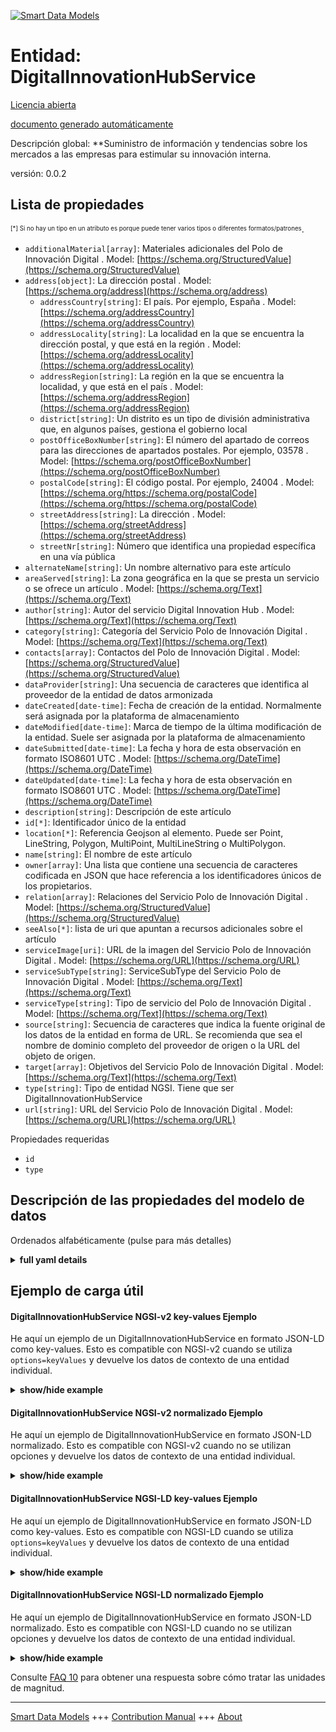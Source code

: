 <!-- 10-Header -->  
[![Smart Data Models](https://smartdatamodels.org/wp-content/uploads/2022/01/SmartDataModels_logo.png "Logo")](https://smartdatamodels.org)  
Entidad: DigitalInnovationHubService  
====================================<!-- /10-Header -->  
<!-- 15-License -->  
[Licencia abierta](https://github.com/smart-data-models//dataModel.DigitalInnovationHub/blob/master/DigitalInnovationHubService/LICENSE.md)  
[documento generado automáticamente](https://docs.google.com/presentation/d/e/2PACX-1vTs-Ng5dIAwkg91oTTUdt8ua7woBXhPnwavZ0FxgR8BsAI_Ek3C5q97Nd94HS8KhP-r_quD4H0fgyt3/pub?start=false&loop=false&delayms=3000#slide=id.gb715ace035_0_60)  
<!-- /15-License -->  
<!-- 20-Description -->  
Descripción global: **Suministro de información y tendencias sobre los mercados a las empresas para estimular su innovación interna.  
versión: 0.0.2  
<!-- /20-Description -->  
<!-- 30-PropertiesList -->  

## Lista de propiedades  

<sup><sub>[*] Si no hay un tipo en un atributo es porque puede tener varios tipos o diferentes formatos/patrones</sub></sup>.  
- `additionalMaterial[array]`: Materiales adicionales del Polo de Innovación Digital  . Model: [https://schema.org/StructuredValue](https://schema.org/StructuredValue)- `address[object]`: La dirección postal  . Model: [https://schema.org/address](https://schema.org/address)	- `addressCountry[string]`: El país. Por ejemplo, España  . Model: [https://schema.org/addressCountry](https://schema.org/addressCountry)  
	- `addressLocality[string]`: La localidad en la que se encuentra la dirección postal, y que está en la región  . Model: [https://schema.org/addressLocality](https://schema.org/addressLocality)  
	- `addressRegion[string]`: La región en la que se encuentra la localidad, y que está en el país  . Model: [https://schema.org/addressRegion](https://schema.org/addressRegion)  
	- `district[string]`: Un distrito es un tipo de división administrativa que, en algunos países, gestiona el gobierno local    
	- `postOfficeBoxNumber[string]`: El número del apartado de correos para las direcciones de apartados postales. Por ejemplo, 03578  . Model: [https://schema.org/postOfficeBoxNumber](https://schema.org/postOfficeBoxNumber)  
	- `postalCode[string]`: El código postal. Por ejemplo, 24004  . Model: [https://schema.org/https://schema.org/postalCode](https://schema.org/https://schema.org/postalCode)  
	- `streetAddress[string]`: La dirección  . Model: [https://schema.org/streetAddress](https://schema.org/streetAddress)  
	- `streetNr[string]`: Número que identifica una propiedad específica en una vía pública    
- `alternateName[string]`: Un nombre alternativo para este artículo  - `areaServed[string]`: La zona geográfica en la que se presta un servicio o se ofrece un artículo  . Model: [https://schema.org/Text](https://schema.org/Text)- `author[string]`: Autor del servicio Digital Innovation Hub  . Model: [https://schema.org/Text](https://schema.org/Text)- `category[string]`: Categoría del Servicio Polo de Innovación Digital  . Model: [https://schema.org/Text](https://schema.org/Text)- `contacts[array]`: Contactos del Polo de Innovación Digital  . Model: [https://schema.org/StructuredValue](https://schema.org/StructuredValue)- `dataProvider[string]`: Una secuencia de caracteres que identifica al proveedor de la entidad de datos armonizada  - `dateCreated[date-time]`: Fecha de creación de la entidad. Normalmente será asignada por la plataforma de almacenamiento  - `dateModified[date-time]`: Marca de tiempo de la última modificación de la entidad. Suele ser asignada por la plataforma de almacenamiento  - `dateSubmitted[date-time]`: La fecha y hora de esta observación en formato ISO8601 UTC  . Model: [https://schema.org/DateTime](https://schema.org/DateTime)- `dateUpdated[date-time]`: La fecha y hora de esta observación en formato ISO8601 UTC  . Model: [https://schema.org/DateTime](https://schema.org/DateTime)- `description[string]`: Descripción de este artículo  - `id[*]`: Identificador único de la entidad  - `location[*]`: Referencia Geojson al elemento. Puede ser Point, LineString, Polygon, MultiPoint, MultiLineString o MultiPolygon.  - `name[string]`: El nombre de este artículo  - `owner[array]`: Una lista que contiene una secuencia de caracteres codificada en JSON que hace referencia a los identificadores únicos de los propietarios.  - `relation[array]`: Relaciones del Servicio Polo de Innovación Digital  . Model: [https://schema.org/StructuredValue](https://schema.org/StructuredValue)- `seeAlso[*]`: lista de uri que apuntan a recursos adicionales sobre el artículo  - `serviceImage[uri]`: URL de la imagen del Servicio Polo de Innovación Digital  . Model: [https://schema.org/URL](https://schema.org/URL)- `serviceSubType[string]`: ServiceSubType del Servicio Polo de Innovación Digital  . Model: [https://schema.org/Text](https://schema.org/Text)- `serviceType[string]`: Tipo de servicio del Polo de Innovación Digital  . Model: [https://schema.org/Text](https://schema.org/Text)- `source[string]`: Secuencia de caracteres que indica la fuente original de los datos de la entidad en forma de URL. Se recomienda que sea el nombre de dominio completo del proveedor de origen o la URL del objeto de origen.  - `target[array]`: Objetivos del Servicio Polo de Innovación Digital  . Model: [https://schema.org/Text](https://schema.org/Text)- `type[string]`: Tipo de entidad NGSI. Tiene que ser DigitalInnovationHubService  - `url[string]`: URL del Servicio Polo de Innovación Digital  . Model: [https://schema.org/URL](https://schema.org/URL)<!-- /30-PropertiesList -->  
<!-- 35-RequiredProperties -->  
Propiedades requeridas  
- `id`  - `type`  <!-- /35-RequiredProperties -->  
<!-- 40-NotesYaml -->  
<!-- /40-NotesYaml -->  
<!-- 50-DataModelHeader -->  
## Descripción de las propiedades del modelo de datos  
Ordenados alfabéticamente (pulse para más detalles)  
<!-- /50-DataModelHeader -->  
<!-- 60-ModelYaml -->  
<details><summary><strong>full yaml details</strong></summary>    
```yaml  
DigitalInnovationHubService:    
  description: Provision of insights and trend on markets to companies to stimulate their internal innovation.    
  properties:    
    additionalMaterial:    
      description: Additional Materials of the Digital Innovation Hub    
      items:    
        properties:    
          label:    
            type: string    
          url:    
            type: string    
        type: object    
      type: array    
      x-ngsi:    
        model: https://schema.org/StructuredValue    
        type: Property    
    address:    
      description: The mailing address    
      properties:    
        addressCountry:    
          description: 'The country. For example, Spain'    
          type: string    
          x-ngsi:    
            model: https://schema.org/addressCountry    
            type: Property    
        addressLocality:    
          description: 'The locality in which the street address is, and which is in the region'    
          type: string    
          x-ngsi:    
            model: https://schema.org/addressLocality    
            type: Property    
        addressRegion:    
          description: 'The region in which the locality is, and which is in the country'    
          type: string    
          x-ngsi:    
            model: https://schema.org/addressRegion    
            type: Property    
        district:    
          description: 'A district is a type of administrative division that, in some countries, is managed by the local government'    
          type: string    
          x-ngsi:    
            type: Property    
        postOfficeBoxNumber:    
          description: 'The post office box number for PO box addresses. For example, 03578'    
          type: string    
          x-ngsi:    
            model: https://schema.org/postOfficeBoxNumber    
            type: Property    
        postalCode:    
          description: 'The postal code. For example, 24004'    
          type: string    
          x-ngsi:    
            model: https://schema.org/https://schema.org/postalCode    
            type: Property    
        streetAddress:    
          description: The street address    
          type: string    
          x-ngsi:    
            model: https://schema.org/streetAddress    
            type: Property    
        streetNr:    
          description: Number identifying a specific property on a public street    
          type: string    
          x-ngsi:    
            type: Property    
      type: object    
      x-ngsi:    
        model: https://schema.org/address    
        type: Property    
    alternateName:    
      description: An alternative name for this item    
      type: string    
      x-ngsi:    
        type: Property    
    areaServed:    
      description: The geographic area where a service or offered item is provided    
      type: string    
      x-ngsi:    
        model: https://schema.org/Text    
        type: Property    
    author:    
      description: Author of the Digital Innovation Hub Service    
      type: string    
      x-ngsi:    
        model: https://schema.org/Text    
        type: Property    
    category:    
      description: Category of the Digital Innovation Hub Service    
      type: string    
      x-ngsi:    
        model: https://schema.org/Text    
        type: Property    
    contacts:    
      description: Contacts of the Digital Innovation Hub    
      items:    
        description: All contact elements in data models unless explicitly stated according to schema.org    
        properties:    
          contactPoint:    
            description: The details to contact with the item    
            properties:    
              areaServed:    
                description: The geographic area where a service or offered item is provided. Supersedes serviceArea    
                type: string    
                x-ngsi:    
                  type: Property    
              availabilityRestriction:    
                anyOf:    
                  - description: Array of identifiers format of any NGSI entity    
                    items:    
                      maxLength: 256    
                      minLength: 1    
                      pattern: ^[\w\-\.\{\}\$\+\*\[\]`|~^@!,:\\]+$    
                      type: string    
                    type: array    
                    x-ngsi:    
                      type: Property    
                  - description: Array of identifiers format of any NGSI entity    
                    items:    
                      format: uri    
                      type: string    
                    type: array    
                    x-ngsi:    
                      type: Property    
                description: This property links a contact point to information about when the contact point is not available. The details are provided using the Opening Hours Specification class    
                x-ngsi:    
                  model: http://schema.org/hoursAvailable    
                  type: Relationship    
              availableLanguage:    
                anyOf:    
                  - anyOf:    
                      - type: string    
                      - items:    
                          type: string    
                        type: array    
                description: 'A language someone may use with or at the item, service or place. Please use one of the language codes from the IETF BCP 47 standard. It is implemented the Text option but it could be also Language'    
                x-ngsi:    
                  model: http://schema.org/availableLanguage    
                  type: Property    
              contactOption:    
                anyOf:    
                  - type: string    
                  - items:    
                      type: string    
                    type: array    
                description: An option available on this contact point (e.g. a toll-free number or support for hearing-impaired callers)    
                x-ngsi:    
                  model: http://schema.org/contactOption    
                  type: Property    
              contactType:    
                description: Contact type of this item    
                type: string    
                x-ngsi:    
                  type: Property    
              email:    
                description: Email address of owner    
                format: idn-email    
                type: string    
                x-ngsi:    
                  type: Property    
              faxNumber:    
                description: The fax number    
                type: string    
                x-ngsi:    
                  model: http://schema.org/Text    
                  type: Property    
              name:    
                description: The name of this item    
                type: string    
                x-ngsi:    
                  type: Property    
              productSupported:    
                description: The product or service this support contact point is related to (such as product support for a particular product line). This can be a specific product or product line (e.g. 'iPhone') or a general category of products or services (e.g. 'smartphones')    
                type: string    
                x-ngsi:    
                  model: http://schema.org/Text    
                  type: Property    
              telephone:    
                description: Telephone of this contact    
                type: string    
                x-ngsi:    
                  type: Property    
              url:    
                description: URL which provides a description or further information about this item    
                format: uri    
                type: string    
                x-ngsi:    
                  type: Property    
            type: object    
            x-ngsi:    
              model: https://schema.org/ContactPoint    
              type: Property    
        type: object    
        x-ngsi:    
          type: Property    
      type: array    
      x-ngsi:    
        model: https://schema.org/StructuredValue    
        type: Property    
    dataProvider:    
      description: A sequence of characters identifying the provider of the harmonised data entity    
      type: string    
      x-ngsi:    
        type: Property    
    dateCreated:    
      description: Entity creation timestamp. This will usually be allocated by the storage platform    
      format: date-time    
      type: string    
      x-ngsi:    
        type: Property    
    dateModified:    
      description: Timestamp of the last modification of the entity. This will usually be allocated by the storage platform    
      format: date-time    
      type: string    
      x-ngsi:    
        type: Property    
    dateSubmitted:    
      description: The date and time of this observation in ISO8601 UTC format    
      format: date-time    
      type: string    
      x-ngsi:    
        model: https://schema.org/DateTime    
        type: Property    
    dateUpdated:    
      description: The date and time of this observation in ISO8601 UTC format    
      format: date-time    
      type: string    
      x-ngsi:    
        model: https://schema.org/DateTime    
        type: Property    
    description:    
      description: A description of this item    
      type: string    
      x-ngsi:    
        type: Property    
    id:    
      anyOf:    
        - description: Identifier format of any NGSI entity    
          maxLength: 256    
          minLength: 1    
          pattern: ^[\w\-\.\{\}\$\+\*\[\]`|~^@!,:\\]+$    
          type: string    
          x-ngsi:    
            type: Property    
        - description: Identifier format of any NGSI entity    
          format: uri    
          type: string    
          x-ngsi:    
            type: Property    
      description: Unique identifier of the entity    
      x-ngsi:    
        type: Property    
    location:    
      description: 'Geojson reference to the item. It can be Point, LineString, Polygon, MultiPoint, MultiLineString or MultiPolygon'    
      oneOf:    
        - description: Geojson reference to the item. Point    
          properties:    
            bbox:    
              items:    
                type: number    
              minItems: 4    
              type: array    
            coordinates:    
              items:    
                type: number    
              minItems: 2    
              type: array    
            type:    
              enum:    
                - Point    
              type: string    
          required:    
            - type    
            - coordinates    
          title: GeoJSON Point    
          type: object    
          x-ngsi:    
            type: GeoProperty    
        - description: Geojson reference to the item. LineString    
          properties:    
            bbox:    
              items:    
                type: number    
              minItems: 4    
              type: array    
            coordinates:    
              items:    
                items:    
                  type: number    
                minItems: 2    
                type: array    
              minItems: 2    
              type: array    
            type:    
              enum:    
                - LineString    
              type: string    
          required:    
            - type    
            - coordinates    
          title: GeoJSON LineString    
          type: object    
          x-ngsi:    
            type: GeoProperty    
        - description: Geojson reference to the item. Polygon    
          properties:    
            bbox:    
              items:    
                type: number    
              minItems: 4    
              type: array    
            coordinates:    
              items:    
                items:    
                  items:    
                    type: number    
                  minItems: 2    
                  type: array    
                minItems: 4    
                type: array    
              type: array    
            type:    
              enum:    
                - Polygon    
              type: string    
          required:    
            - type    
            - coordinates    
          title: GeoJSON Polygon    
          type: object    
          x-ngsi:    
            type: GeoProperty    
        - description: Geojson reference to the item. MultiPoint    
          properties:    
            bbox:    
              items:    
                type: number    
              minItems: 4    
              type: array    
            coordinates:    
              items:    
                items:    
                  type: number    
                minItems: 2    
                type: array    
              type: array    
            type:    
              enum:    
                - MultiPoint    
              type: string    
          required:    
            - type    
            - coordinates    
          title: GeoJSON MultiPoint    
          type: object    
          x-ngsi:    
            type: GeoProperty    
        - description: Geojson reference to the item. MultiLineString    
          properties:    
            bbox:    
              items:    
                type: number    
              minItems: 4    
              type: array    
            coordinates:    
              items:    
                items:    
                  items:    
                    type: number    
                  minItems: 2    
                  type: array    
                minItems: 2    
                type: array    
              type: array    
            type:    
              enum:    
                - MultiLineString    
              type: string    
          required:    
            - type    
            - coordinates    
          title: GeoJSON MultiLineString    
          type: object    
          x-ngsi:    
            type: GeoProperty    
        - description: Geojson reference to the item. MultiLineString    
          properties:    
            bbox:    
              items:    
                type: number    
              minItems: 4    
              type: array    
            coordinates:    
              items:    
                items:    
                  items:    
                    items:    
                      type: number    
                    minItems: 2    
                    type: array    
                  minItems: 4    
                  type: array    
                type: array    
              type: array    
            type:    
              enum:    
                - MultiPolygon    
              type: string    
          required:    
            - type    
            - coordinates    
          title: GeoJSON MultiPolygon    
          type: object    
          x-ngsi:    
            type: GeoProperty    
      x-ngsi:    
        type: GeoProperty    
    name:    
      description: The name of this item    
      type: string    
      x-ngsi:    
        type: Property    
    owner:    
      description: A List containing a JSON encoded sequence of characters referencing the unique Ids of the owner(s)    
      items:    
        anyOf:    
          - description: Identifier format of any NGSI entity    
            maxLength: 256    
            minLength: 1    
            pattern: ^[\w\-\.\{\}\$\+\*\[\]`|~^@!,:\\]+$    
            type: string    
            x-ngsi:    
              type: Property    
          - description: Identifier format of any NGSI entity    
            format: uri    
            type: string    
            x-ngsi:    
              type: Property    
        description: Unique identifier of the entity    
        x-ngsi:    
          type: Property    
      type: array    
      x-ngsi:    
        type: Property    
    relation:    
      description: Relations of the Digital Innovation Hub Service    
      items:    
        properties:    
          alternateName:    
            description: An alternative name for this item    
            type: string    
            x-ngsi:    
              type: Property    
          dataProvider:    
            description: A sequence of characters identifying the provider of the harmonised data entity    
            type: string    
            x-ngsi:    
              type: Property    
          dateCreated:    
            description: Entity creation timestamp. This will usually be allocated by the storage platform    
            format: date-time    
            type: string    
            x-ngsi:    
              type: Property    
          dateModified:    
            description: Timestamp of the last modification of the entity. This will usually be allocated by the storage platform    
            format: date-time    
            type: string    
            x-ngsi:    
              type: Property    
          description:    
            description: A description of this item    
            type: string    
            x-ngsi:    
              type: Property    
          id:    
            anyOf:    
              - description: Identifier format of any NGSI entity    
                maxLength: 256    
                minLength: 1    
                pattern: ^[\w\-\.\{\}\$\+\*\[\]`|~^@!,:\\]+$    
                type: string    
                x-ngsi:    
                  type: Property    
              - description: Identifier format of any NGSI entity    
                format: uri    
                type: string    
                x-ngsi:    
                  type: Property    
            description: Unique identifier of the entity    
            x-ngsi:    
              type: Property    
          name:    
            description: The name of this item    
            type: string    
            x-ngsi:    
              type: Property    
          owner:    
            description: A List containing a JSON encoded sequence of characters referencing the unique Ids of the owner(s)    
            items:    
              anyOf:    
                - description: Identifier format of any NGSI entity    
                  maxLength: 256    
                  minLength: 1    
                  pattern: ^[\w\-\.\{\}\$\+\*\[\]`|~^@!,:\\]+$    
                  type: string    
                  x-ngsi:    
                    type: Property    
                - description: Identifier format of any NGSI entity    
                  format: uri    
                  type: string    
                  x-ngsi:    
                    type: Property    
              description: Unique identifier of the entity    
              x-ngsi:    
                type: Property    
            type: array    
            x-ngsi:    
              type: Property    
          seeAlso:    
            description: list of uri pointing to additional resources about the item    
            oneOf:    
              - items:    
                  format: uri    
                  type: string    
                minItems: 1    
                type: array    
              - format: uri    
                type: string    
            x-ngsi:    
              type: Property    
          source:    
            description: 'A sequence of characters giving the original source of the entity data as a URL. Recommended to be the fully qualified domain name of the source provider, or the URL to the source object'    
            type: string    
            x-ngsi:    
              type: Property    
        type: object    
      type: array    
      x-ngsi:    
        model: https://schema.org/StructuredValue    
        type: Property    
    seeAlso:    
      description: list of uri pointing to additional resources about the item    
      oneOf:    
        - items:    
            format: uri    
            type: string    
          minItems: 1    
          type: array    
        - format: uri    
          type: string    
      x-ngsi:    
        type: Property    
    serviceImage:    
      description: URL of the image of the Digital Innovation Hub Service    
      format: uri    
      type: string    
      x-ngsi:    
        model: https://schema.org/URL    
        type: Property    
    serviceSubType:    
      description: ServiceSubType of the Digital Innovation Hub Service    
      type: string    
      x-ngsi:    
        model: https://schema.org/Text    
        type: Property    
    serviceType:    
      description: ServiceType of the Digital Innovation Hub Service    
      type: string    
      x-ngsi:    
        model: https://schema.org/Text    
        type: Property    
    source:    
      description: 'A sequence of characters giving the original source of the entity data as a URL. Recommended to be the fully qualified domain name of the source provider, or the URL to the source object'    
      type: string    
      x-ngsi:    
        type: Property    
    target:    
      description: Targets of the Digital Innovation Hub Service    
      items:    
        type: string    
      type: array    
      x-ngsi:    
        model: https://schema.org/Text    
        type: Property    
    title:    
      description: Official name of the DIH    
      type: string    
      x-ngsi:    
        type: Property    
    type:    
      description: NGSI entity type. It has to be DigitalInnovationHubService    
      enum:    
        - DigitalInnovationHubService    
      type: string    
      x-ngsi:    
        type: Property    
    url:    
      description: URL of the Digital Innovation Hub Service    
      type: string    
      x-ngsi:    
        model: https://schema.org/URL    
        type: Property    
  required:    
    - id    
    - type    
  type: object    
  x-derived-from: ""    
  x-disclaimer: 'Redistribution and use in source and binary forms, with or without modification, are permitted  provided that the license conditions are met. Copyleft (c) 2023 Contributors to Smart Data Models Program'    
  x-license-url: https://github.com/smart-data-models/dataModel.DigitalInnovationHub/blob/master/DigitalInnovationHubService/LICENSE.md    
  x-model-schema: https://smart-data-models.github.io/dataModel.DIH/DigitalInnovationHubService/schema.json    
  x-model-tags: DIH    
  x-version: 0.0.3    
```  
</details>    
<!-- /60-ModelYaml -->  
<!-- 70-MiddleNotes -->  
<!-- /70-MiddleNotes -->  
<!-- 80-Examples -->  
## Ejemplo de carga útil  
#### DigitalInnovationHubService NGSI-v2 key-values Ejemplo  
He aquí un ejemplo de un DigitalInnovationHubService en formato JSON-LD como key-values. Esto es compatible con NGSI-v2 cuando se utiliza `options=keyValues` y devuelve los datos de contexto de una entidad individual.  
<details><summary><strong>show/hide example</strong></summary>    
```json  
{  
  "id": "DigitalInnovationHubService:b6IZuH0B_X_d5NJkB0eY",  
  "type": "DigitalInnovationHubService",  
  "title": "Trend watching",  
  "description": "Provision of insights and trend on markets to companies to stimulate their internal innovation",  
  "serviceImage": "https://www.sample-dih.com/logo.png",  
  "category": "Ecosystem",  
  "serviceType": "DIH Innovation Development",  
  "serviceSubType": "Trend watching",  
  "target": [  
    "Engineers",  
    "Directors"  
  ],  
  "url": "https://www.sample-dih.com/trend-watching",  
  "additionalMaterial": [  
    {  
      "label": "Brochure",  
      "url": "https://www.sample-dih.com/trend-watching/brochure.pdf"  
    }  
  ],  
  "contacts": [  
    {  
      "name": "Mark Johnson",  
      "email": "mark.johnson@sample-dih.it"  
    }  
  ],  
  "author": "John Doe",  
  "relation": [  
    {  
      "id": "DigitalInnovationHub:R5Ju4oO0_X_Jy8GO5d2"  
    },  
    {  
      "id": "DigitalInnovationHub:D5yr9HT3_X_RH7Fy7H9"  
    }  
  ],  
  "dateSubmitted": "2020-07-07T15:05:59.408Z",  
  "dateUpdated": "2020-07-07T15:05:59.408Z"  
}  
```  
</details>  
#### DigitalInnovationHubService NGSI-v2 normalizado Ejemplo  
He aquí un ejemplo de DigitalInnovationHubService en formato JSON-LD normalizado. Esto es compatible con NGSI-v2 cuando no se utilizan opciones y devuelve los datos de contexto de una entidad individual.  
<details><summary><strong>show/hide example</strong></summary>    
```json  
{  
  "id": "urn:ngsi-ld:DigitalInnovationHubService:DigitalInnovationHubService:b6IZuH0B_X_d5NJkB0eY",  
  "type": "DigitalInnovationHubService",  
  "title": {  
    "type": "Text",  
    "value": "Trend watching"  
  },  
  "description": {  
    "type": "Text",  
    "value": "Provision of insights and trend on markets to companies to stimulate their internal innovation"  
  },  
  "serviceImage": {  
    "type": "Text",  
    "value": "https://www.sample-dih.com/logo.png"  
  },  
  "category": {  
    "type": "Text",  
    "value": "Ecosystem"  
  },  
  "serviceType": {  
    "type": "Text",  
    "value": "DIH Innovation Development"  
  },  
  "serviceSubType": {  
    "type": "Text",  
    "value": "Trend watching"  
  },  
  "target": {  
    "type": "StructuredValue",  
    "value": [  
      "Engineers",  
      "Directors"  
    ]  
  },  
  "url": {  
    "type": "Text",  
    "value": "https://www.sample-dih.com/trend-watching"  
  },  
  "additionalMaterial": {  
    "type": "StructuredValue",  
    "value": [  
      {  
        "label": "Brochure",  
        "url": "https://www.sample-dih.com/trend-watching/brochure.pdf"  
      }  
    ]  
  },  
  "contacts": {  
    "type": "StructuredValue",  
    "value": [  
      {  
        "name": "Mark Johnson",  
        "email": "mark.johnson@sample-dih.it"  
      }  
    ]  
  },  
  "author": {  
    "type": "Text",  
    "value": "John Doe"  
  },  
  "relation": {  
    "type": "StructuredValue",  
    "value": [  
      {  
        "id": "urn:ngsi-ld:DigitalInnovationHubService:id:R5Ju4oO0_X_Jy8GO5d2"  
      },  
      {  
        "id": "urn:ngsi-ld:DigitalInnovationHubService:id:D5yr9HT3_X_RH7Fy7H9"  
      }  
    ]  
  },  
  "dateSubmitted": {  
    "type": "DateTime",  
    "value": "2020-07-07T15:05:59.408Z"  
  },  
  "dateUpdated": {  
    "type": "DateTime",  
    "value": "2020-07-07T15:05:59.408Z"  
  }  
}  
```  
</details>  
#### DigitalInnovationHubService NGSI-LD key-values Ejemplo  
He aquí un ejemplo de DigitalInnovationHubService en formato JSON-LD como key-values. Esto es compatible con NGSI-LD cuando se utiliza `options=keyValues` y devuelve los datos de contexto de una entidad individual.  
<details><summary><strong>show/hide example</strong></summary>    
```json  
{  
  "id": "urn:ngsi-ld:DigitalInnovationHubService:DigitalInnovationHubService:b6IZuH0B_X_d5NJkB0eY",  
  "type": "DigitalInnovationHubService",  
  "title": "Trend watching",  
  "description": "Provision of insights and trend on markets to companies to stimulate their internal innovation",  
  "serviceImage": "https://www.sample-dih.com/logo.png",  
  "category": "Ecosystem",  
  "serviceType": "DIH Innovation Development",  
  "serviceSubType": "Trend watching",  
  "target": [  
    "Engineers",  
    "Directors"  
  ],  
  "url": "https://www.sample-dih.com/trend-watching",  
  "additionalMaterial": [  
    {  
      "label": "Brochure",  
      "url": "https://www.sample-dih.com/trend-watching/brochure.pdf"  
    }  
  ],  
  "contacts": [  
    {  
      "name": "Mark Johnson",  
      "email": "mark.johnson@sample-dih.it"  
    }  
  ],  
  "author": "John Doe",  
  "relation": [  
    {  
      "id": "urn:ngsi-ld:DigitalInnovationHubService:id:R5Ju4oO0_X_Jy8GO5d2"  
    },  
    {  
      "id": "urn:ngsi-ld:DigitalInnovationHubService:id:D5yr9HT3_X_RH7Fy7H9"  
    }  
  ],  
  "dateSubmitted": "2020-07-07T15:05:59.408Z",  
  "dateUpdated": "2020-07-07T15:05:59.408Z",  
  "@context": [  
    "https://smart-data-models.github.io/dataModel.DigitalInnovationHub/context.jsonld",  
    "https://raw.githubusercontent.com/smart-data-models/dataModel.DigitalInnovationHub/master/context.jsonld"  
  ]  
}  
```  
</details>  
#### DigitalInnovationHubService NGSI-LD normalizado Ejemplo  
He aquí un ejemplo de DigitalInnovationHubService en formato JSON-LD normalizado. Esto es compatible con NGSI-LD cuando no se utilizan opciones y devuelve los datos de contexto de una entidad individual.  
<details><summary><strong>show/hide example</strong></summary>    
```json  
{  
    "id": "urn:ngsi-ld:DigitalInnovationHubService:DigitalInnovationHubService:b6IZuH0B_X_d5NJkB0eY",  
    "type": "DigitalInnovationHubService",  
    "title": {  
        "type": "Property",  
        "value": "Trend watching"  
    },  
    "description": {  
        "type": "Property",  
        "value": "Provision of insights and trend on markets to companies to stimulate their internal innovation"  
    },  
    "serviceImage": {  
        "type": "Property",  
        "value": "https://www.sample-dih.com/logo.png"  
    },  
    "category": {  
        "type": "Property",  
        "value": "Ecosystem"  
    },  
    "serviceType": {  
        "type": "Property",  
        "value": "DIH Innovation Development"  
    },  
    "serviceSubType": {  
        "type": "Property",  
        "value": "Trend watching"  
    },  
    "target": {  
        "type": "Property",  
        "value": [  
            "Engineers",  
            "Directors"  
        ]  
    },  
    "url": {  
        "type": "Property",  
        "value": "https://www.sample-dih.com/trend-watching"  
    },  
    "additionalMaterial": {  
        "type": "Property",  
        "value": [  
            {  
                "label": "Brochure",  
                "url": "https://www.sample-dih.com/trend-watching/brochure.pdf"  
            }  
        ]  
    },  
    "contacts": {  
        "type": "Property",  
        "value": [  
            {  
                "name": "Mark Johnson",  
                "email": "mark.johnson@sample-dih.it"  
            }  
        ]  
    },  
    "author": {  
        "type": "Property",  
        "value": "John Doe"  
    },  
    "relation": {  
        "type": "Relationship",  
        "value": [  
            {  
                "id": "urn:ngsi-ld:DigitalInnovationHubService:id:R5Ju4oO0_X_Jy8GO5d2"  
            },  
            {  
                "id": "urn:ngsi-ld:DigitalInnovationHubService:id:D5yr9HT3_X_RH7Fy7H9"  
            }  
        ]  
    },  
    "dateSubmitted": {  
        "type": "Property",  
        "value": {  
            "type": "DateTime",  
            "value": "2020-07-07T15:05:59.408Z"  
        }  
    },  
    "dateUpdated": {  
        "type": "Property",  
        "value": {  
            "type": "DateTime",  
            "value": "2020-07-07T15:05:59.408Z"  
        }  
    },  
    "@context": [  
        "https://smart-data-models.github.io/dataModel.DigitalInnovationHub/context.jsonld",  
        "https://raw.githubusercontent.com/smart-data-models/dataModel.DigitalInnovationHub/master/context.jsonld"  
    ]  
}  
```  
</details><!-- /80-Examples -->  
<!-- 90-FooterNotes -->  
<!-- /90-FooterNotes -->  
<!-- 95-Units -->  
Consulte [FAQ 10](https://smartdatamodels.org/index.php/faqs/) para obtener una respuesta sobre cómo tratar las unidades de magnitud.  
<!-- /95-Units -->  
<!-- 97-LastFooter -->  
---  
[Smart Data Models](https://smartdatamodels.org) +++ [Contribution Manual](https://bit.ly/contribution_manual) +++ [About](https://bit.ly/Introduction_SDM)<!-- /97-LastFooter -->  
